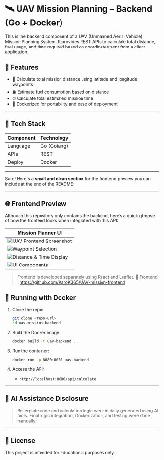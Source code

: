 # 🛰️ UAV Mission Planning – Backend (Go + Docker)

This is the backend component of a UAV (Unmanned Aerial Vehicle) Mission Planning System. It provides REST APIs to calculate total distance, fuel usage, and time required based on coordinates sent from a client application.

## 📌 Features

* 🧮 Calculate total mission distance using latitude and longitude waypoints
* ⛽ Estimate fuel consumption based on distance
* ⏱ Calculate total estimated mission time
* 🐳 Dockerized for portability and ease of deployment

---

## 🧠 Tech Stack

| Component | Technology  |
| --------- | ----------- |
| Language  | Go (Golang) |
| APIs      | REST        |
| Deploy    | Docker      |

---

Sure! Here's a **small and clean section** for the frontend preview you can include at the end of the README:

---

## 🌐 Frontend Preview

Although this repository only contains the backend, here’s a quick glimpse of how the frontend looks when integrated with this API:

| Mission Planner UI                                                                                          |
| ----------------------------------------------------------------------------------------------------------- |
| ![UAV Frontend Screenshot](https://github.com/user-attachments/assets/87a84f21-9788-4581-9ca8-ef9f233d8117) |
| ![Waypoint Selection](https://github.com/user-attachments/assets/23bb4e1a-1829-4535-9581-2230c4036ecc)      |
| ![Distance & Time Display](https://github.com/user-attachments/assets/c5c61f26-3a41-4058-93aa-bf99188f9bb3) |
| ![UI Components](https://github.com/user-attachments/assets/d53aacf2-ba97-4dcf-9ee9-85cefb5126f7)           |

> Frontend is developed separately using React and Leaflet.
> 🔗 Frontend : https://github.com/KaroK365/UAV-mission-frontend

## 🐳 Running with Docker

1. Clone the repo:

   ```bash
   git clone <repo-url>
   cd uav-mission-backend
   ```

2. Build the Docker image:

   ```bash
   docker build -t uav-backend .
   ```

3. Run the container:

   ```bash
   docker run -p 8080:8080 uav-backend
   ```

4. Access the API:

   * `http://localhost:8080/api/calculate`

---

## 🤖 AI Assistance Disclosure

> Boilerplate code and calculation logic were initially generated using AI tools. Final logic integration, Dockerization, and testing were done manually.

---

## 📄 License

This project is intended for educational purposes only.
